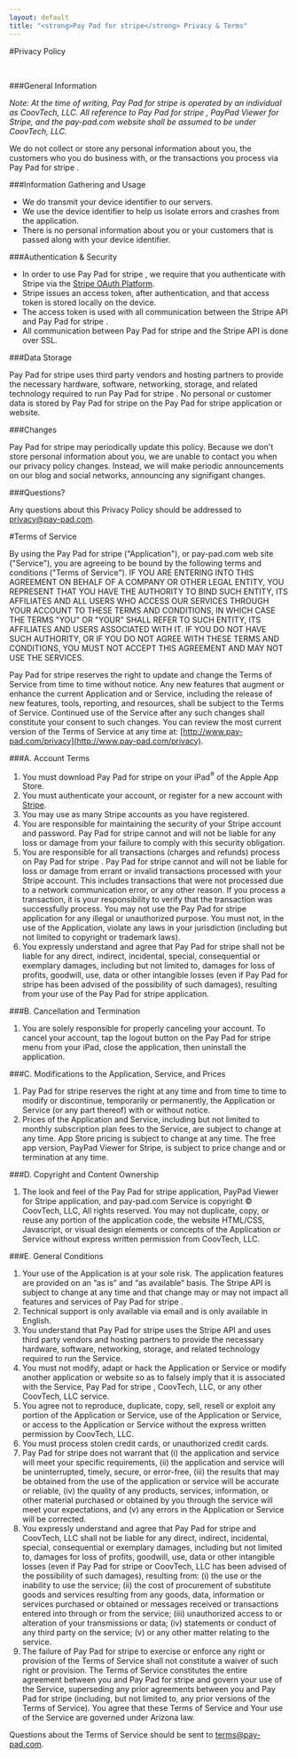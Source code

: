 ```yaml
---
layout: default
title: "<strong>Pay Pad for stripe</strong> Privacy & Terms"
---
```


#Privacy Policy

<br />

###General Information

*Note: At the time of writing, Pay Pad for stripe is operated by an individual as CoovTech, LLC. All reference to Pay Pad for stripe , PayPad Viewer for Stripe, and the pay-pad.com website shall be assumed to be under CoovTech, LLC.*

We do not collect or store any personal information about you, the customers who you do business with, or the transactions you process via Pay Pad for stripe . 

###Information Gathering and Usage

-  We do transmit your device identifier to our servers. 
-  We use the device identifier to help us isolate errors and crashes from the application.
-  There is no personal information about you or your customers that is passed along with your device identifier.

###Authentication & Security

-  In order to use Pay Pad for stripe , we require that you authenticate with Stripe via the [Stripe OAuth Platform](https://stripe.com/platform).
-  Stripe issues an access token, after authentication, and that access token is stored locally on the device.
-  The access token is used with all communication between the Stripe API and Pay Pad for stripe .
-  All communication between Pay Pad for stripe  and the Stripe API is done over SSL.

###Data Storage

Pay Pad for stripe  uses third party vendors and hosting partners to provide the necessary hardware, software, networking, storage, and related technology required to run Pay Pad for stripe . No personal or customer data is stored by Pay Pad for stripe  on the Pay Pad for stripe  application or website.

###Changes

Pay Pad for stripe  may periodically update this policy. Because we don't store personal information about you, we are unable to contact you when our privacy policy changes. Instead, we will make periodic announcements on our blog and social networks, announcing any signifigant changes.

###Questions?

Any questions about this Privacy Policy should be addressed to [privacy@pay-pad.com](mailto:privacy@pay-pad.com).

#Terms of Service

By using the Pay Pad for stripe ("Application"), or pay-pad.com web site ("Service"), you are agreeing to be bound by the following terms and conditions ("Terms of Service").  IF YOU ARE ENTERING INTO THIS AGREEMENT ON BEHALF OF A COMPANY OR OTHER LEGAL ENTITY, YOU REPRESENT THAT YOU HAVE THE AUTHORITY TO BIND SUCH ENTITY, ITS AFFILIATES AND ALL USERS WHO ACCESS OUR  SERVICES THROUGH YOUR ACCOUNT TO THESE TERMS AND CONDITIONS, IN WHICH CASE THE TERMS "YOU" OR "YOUR" SHALL REFER TO SUCH ENTITY, ITS AFFILIATES AND USERS ASSOCIATED WITH IT. IF YOU DO NOT HAVE SUCH AUTHORITY, OR IF YOU DO NOT AGREE WITH THESE TERMS AND CONDITIONS, YOU MUST NOT ACCEPT THIS AGREEMENT AND MAY NOT USE THE SERVICES.  

Pay Pad for stripe  reserves the right to update and change the Terms of Service from time to time without notice. Any new features that augment or enhance the current Application and or Service, including the release of new features, tools, reporting, and resources, shall be subject to the Terms of Service. Continued use of the Service after any such changes shall constitute your consent to such changes. You can review the most current version of the Terms of Service at any time at: [http://www.pay-pad.com/privacy](http://www.pay-pad.com/privacy).  

###A. Account Terms

1. You must download Pay Pad for stripe on your iPad<sup>®</sup> of the Apple App Store.
2. You must authenticate your account, or register for a new account with [Stripe](http://www.stripe.com).
3. You may use as many Stripe accounts as you have registered.
4. You are responsible for maintaining the security of your Stripe account and password. Pay Pad for stripe cannot and will not be liable for any loss or damage from your failure to comply with this security obligation.
5. You are responsible for all transactions (charges and refunds) process on Pay Pad for stripe . Pay Pad for stripe  cannot and will not be liable for loss or damage from errant or invalid transactions processed with your Stripe account. This includes transactions that were not processed due to a network communication error, or any other reason. If you process a transaction, it is your responsibility to verify that the transaction was successfully process. You may not use the Pay Pad for stripe  application for any illegal or unauthorized purpose. You must not, in the use of the Application, violate any laws in your jurisdiction (including but not limited to copyright or trademark laws).
6. You expressly understand and agree that Pay Pad for stripe  shall not be liable for any direct, indirect, incidental, special, consequential or exemplary damages, including but not limited to, damages for loss of profits, goodwill, use, data or other intangible losses (even if Pay Pad for stripe  has been advised of the possibility of such damages), resulting from your use of the Pay Pad for stripe  application.

###B. Cancellation and Termination
1. You are solely responsible for properly canceling your account. To cancel your account, tap the logout button on the Pay Pad for stripe  menu from your iPad, close the application, then uninstall the application.

###C. Modifications to the Application, Service, and Prices

1. Pay Pad for stripe  reserves the right at any time and from time to time to modify or discontinue, temporarily or permanently, the Application or Service (or any part thereof) with or without notice.
2. Prices of the Application and Service, including but not limited to monthly subscription plan fees to the Service, are subject to change at any time. App Store pricing is subject to change at any time. The free app version, PayPad Viewer for Stripe, is subject to price change and or termination at any time.

###D. Copyright and Content Ownership
1. The look and feel of the Pay Pad for stripe  application, PayPad Viewer for Stripe application, and pay-pad.com Service is copyright © CoovTech, LLC, All rights reserved. You may not duplicate, copy, or reuse any portion of the application code, the website HTML/CSS, Javascript, or visual design elements or concepts of the Application or Service without express written permission from CoovTech, LLC.

###E. General Conditions
1. Your use of the Application is at your sole risk. The application features are provided on an “as is” and “as available” basis. The Stripe API is subject to change at any time and that change may or may not impact all features and services of Pay Pad for stripe .
2. Technical support is only available via email and is only available in English.
3. You understand that Pay Pad for stripe  uses the Stripe API and uses third party vendors and hosting partners to provide the necessary hardware, software, networking, storage, and related technology required to run the Service.
4. You must not modify, adapt or hack the Application or Service or modify another application or website so as to falsely imply that it is associated with the Service, Pay Pad for stripe , CoovTech, LLC, or any other CoovTech, LLC service.
5. You agree not to reproduce, duplicate, copy, sell, resell or exploit any portion of the Application or Service, use of the Application or Service, or access to the Application or Service without the express written permission by CoovTech, LLC.
6. You must process stolen credit cards, or unauthorized credit cards.
7. Pay Pad for stripe  does not warrant that (i) the application and service will meet your specific requirements, (ii) the application and service will be uninterrupted, timely, secure, or error-free, (iii) the results that may be obtained from the use of the application or service will be accurate or reliable, (iv) the quality of any products, services, information, or other material purchased or obtained by you through the service will meet your expectations, and (v) any errors in the Application or Service will be corrected.
8. You expressly understand and agree that Pay Pad for stripe  and CoovTech, LLC shall not be liable for any direct, indirect, incidental, special, consequential or exemplary damages, including but not limited to, damages for loss of profits, goodwill, use, data or other intangible losses (even if Pay Pad for stripe  or CoovTech, LLC has been advised of the possibility of such damages), resulting from: (i) the use or the inability to use the service; (ii) the cost of procurement of substitute goods and services resulting from any goods, data, information or services purchased or obtained or messages received or transactions entered into through or from the service; (iii) unauthorized access to or alteration of your transmissions or data; (iv) statements or conduct of any third party on the service; (v) or any other matter relating to the service.
9. The failure of Pay Pad for stripe  to exercise or enforce any right or provision of the Terms of Service shall not constitute a waiver of such right or provision. The Terms of Service constitutes the entire agreement between you and Pay Pad for stripe  and govern your use of the Service, superseding any prior agreements between you and Pay Pad for stripe  (including, but not limited to, any prior versions of the Terms of Service). You agree that these Terms of Service and Your use of the Service are governed under Arizona law.

Questions about the Terms of Service should be sent to [terms@pay-pad.com](mailto:terms@pay-pad.com).